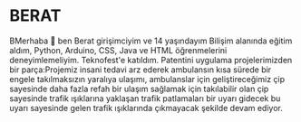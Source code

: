  # BERAT
BMerhaba 👋 ben Berat girişimciyim ve 14 yaşındayım Bilişim alanında eğitim aldım, Python, Arduino, CSS, Java ve HTML öğrenmelerini deneyimlemeliyim. Teknofest'e katıldım. Patentini uygulama projelerimizden bir parça:Projemiz insani tedavi arz ederek ambulansın kısa sürede bir engele takılmaksızın yaralıya ulaşımı, ambulanslar için geliştireceğimiz çip sayesinde daha fazla refah bir ulaşım sağlamak için takılabilir olan çip sayesinde trafik ışıklarına yaklaşan trafik patlamaları bir uyarı gidecek bu uyarı sayesinde gelen trafik ışıklarında çıkmayacak şekilde devam ediyor.
